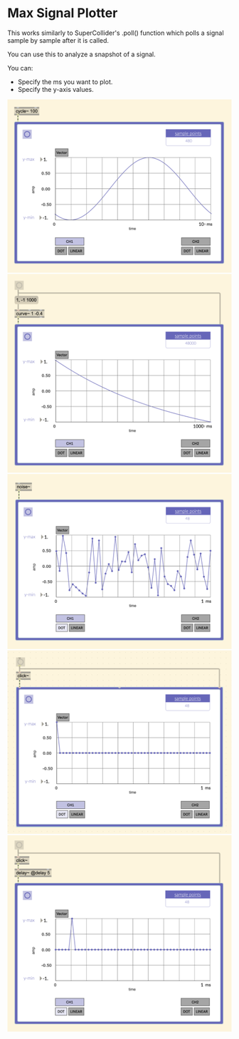 # Max Signal Plotter

This works similarly to SuperCollider's .poll() function which polls a signal sample by sample after it is called.

You can use this to analyze a snapshot of a signal.

You can:
  - Specify the ms you want to plot.
  - Specify the y-axis values.

![cycle](./media/cycle.png)
![curve](./media/curve.png)
![noise](./media/noise.png)
![click](./media/click.png)
![delay](./media/delay.png)
